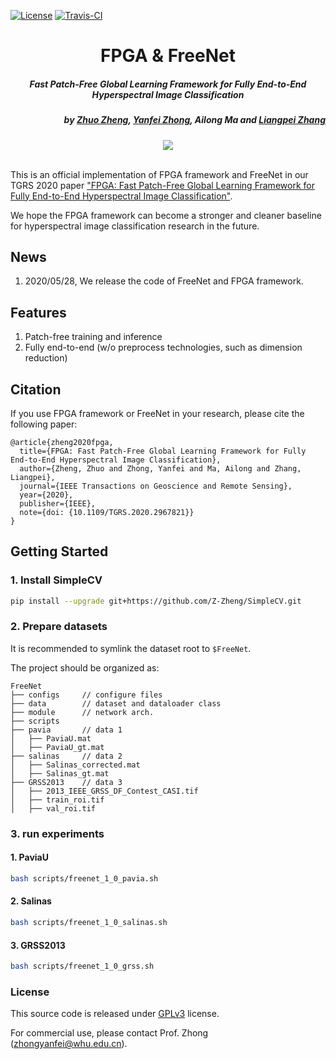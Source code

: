 [![License](https://img.shields.io/badge/License-Apache%202.0-blue.svg)](https://opensource.org/licenses/Apache-2.0)
[![Travis-CI](https://travis-ci.org/LiyuanLucasLiu/RAdam.svg?branch=master)](https://travis-ci.org/LiyuanLucasLiu/RAdam)



<h1 align="center">FPGA & FreeNet</h1>
<h5 align="center">Fast Patch-Free Global Learning Framework for Fully End-to-End Hyperspectral Image Classification</h5>

<h5 align="right">by <a href="http://zhuozheng.top/">Zhuo Zheng</a>, <a href="http://rsidea.whu.edu.cn/">Yanfei Zhong</a>, Ailong Ma and <a href="http://www.lmars.whu.edu.cn/prof_web/zhangliangpei/rs/index.html">Liangpei Zhang</a></h5>

<div align="center">
  <img src="https://github.com/Z-Zheng/images_repo/raw/master/fpga.png"><br><br>
</div>

This is an official implementation of FPGA framework and FreeNet in our TGRS 2020 paper ["FPGA: Fast Patch-Free Global Learning Framework for Fully End-to-End Hyperspectral Image Classification"](https://ieeexplore.ieee.org/document/9007624).

We hope the FPGA framework can become a stronger and cleaner baseline for hyperspectral image classification research in the future.

## News
1. 2020/05/28, We release the code of FreeNet and FPGA framework.


## Features
1. Patch-free training and inference
2. Fully end-to-end (w/o preprocess technologies, such as dimension reduction)


## Citation
If you use FPGA framework or FreeNet in your research, please cite the following paper:
```text
@article{zheng2020fpga,
  title={FPGA: Fast Patch-Free Global Learning Framework for Fully End-to-End Hyperspectral Image Classification},
  author={Zheng, Zhuo and Zhong, Yanfei and Ma, Ailong and Zhang, Liangpei},
  journal={IEEE Transactions on Geoscience and Remote Sensing},
  year={2020},
  publisher={IEEE},
  note={doi: {10.1109/TGRS.2020.2967821}}
}
```
 

## Getting Started
### 1. Install SimpleCV

```bash
pip install --upgrade git+https://github.com/Z-Zheng/SimpleCV.git
```
### 2. Prepare datasets

It is recommended to symlink the dataset root to `$FreeNet`.

The project should be organized as:
```text
FreeNet
├── configs     // configure files
├── data        // dataset and dataloader class
├── module      // network arch.
├── scripts 
├── pavia       // data 1
│   ├── PaviaU.mat
│   ├── PaviaU_gt.mat
├── salinas     // data 2
│   ├── Salinas_corrected.mat
│   ├── Salinas_gt.mat
├── GRSS2013    // data 3
│   ├── 2013_IEEE_GRSS_DF_Contest_CASI.tif
│   ├── train_roi.tif
│   ├── val_roi.tif
```

### 3. run experiments

#### 1. PaviaU
```bash
bash scripts/freenet_1_0_pavia.sh
```

#### 2. Salinas
```bash
bash scripts/freenet_1_0_salinas.sh
```

#### 3. GRSS2013
```bash
bash scripts/freenet_1_0_grss.sh
```

### License
This source code is released under [GPLv3](http://www.gnu.org/licenses/) license.

For commercial use, please contact Prof. Zhong (zhongyanfei@whu.edu.cn).